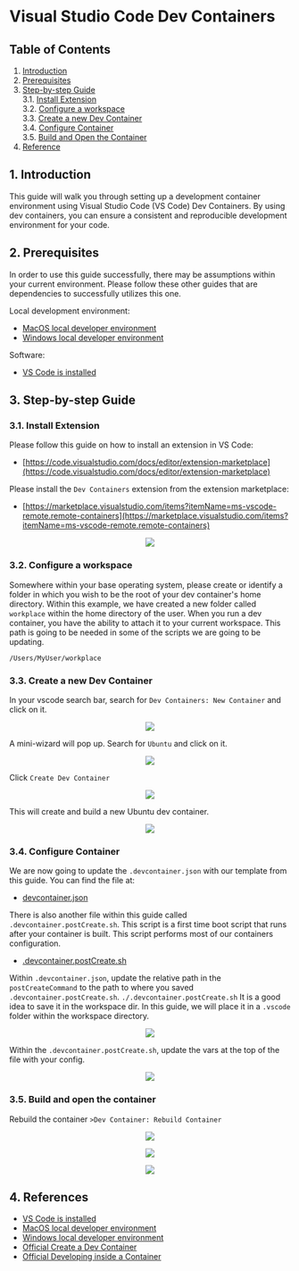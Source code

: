 # Visual Studio Code Dev Containers
## **Table of Contents**
1. [Introduction](#1-introduction)
2. [Prerequisites](#2-Prerequisites)
3. [Step-by-step Guide](#3-step-by-step-guide)  
  3.1. [Install Extension](#31-install-extension)  
  3.2. [Configure a workspace](#32-configure-a-workspace)  
  3.3. [Create a new Dev Container](#33-create-a-new-dev-container)  
  3.4. [Configure Container](#34-configure-container)  
  3.5. [Build and Open the Container](#35-build-and-open-the-container)
4. [Reference](#4-reference)

## 1. Introduction
This guide will walk you through setting up a development container environment using Visual Studio Code (VS Code) Dev Containers. By using dev containers, you can ensure a consistent and reproducible development environment for your code.

## 2. Prerequisites
In order to use this guide successfully, there may be assumptions within your current environment. Please follow these other guides that are dependencies to successfully utilizes this one. 

Local development environment:  
- [MacOS local developer environment](./../../../mac/README.md)
- [Windows local developer environment](./../../../windows/README.md)

Software:
- [VS Code is installed](./../README.md)

## 3. Step-by-step Guide

### 3.1. Install Extension
Please follow this guide on how to install an extension in VS Code:
- [https://code.visualstudio.com/docs/editor/extension-marketplace](https://code.visualstudio.com/docs/editor/extension-marketplace)

Please install the `Dev Containers` extension from the extension marketplace:
- [https://marketplace.visualstudio.com/items?itemName=ms-vscode-remote.remote-containers](https://marketplace.visualstudio.com/items?itemName=ms-vscode-remote.remote-containers)

<p align="center">
  <img src="./pictures/dev-containers-install.png" /> 
</p>

### 3.2. Configure a workspace
Somewhere within your base operating system, please create or identify a folder in which you wish to be the root of your dev container's home directory. Within this example, we have created a new folder called `workplace` within the home directory of the user. When you run a dev container, you have the ability to attach it to your current workspace. This path is going to be needed in some of the scripts we are going to be updating.

```
/Users/MyUser/workplace
```

### 3.3. Create a new Dev Container
In your vscode search bar, search for `Dev Containers: New Container` and click on it.
<p align="center">
  <img src="./pictures/dev-containers-new-container.png" /> 
</p>

A mini-wizard will pop up. Search for `Ubuntu` and click on it.

<p align="center">
  <img src="./pictures/dev-containers-new-container-ubuntu.png" /> 
</p>

Click `Create Dev Container`

<p align="center">
  <img src="./pictures/dev-containers-new-container-ubuntu-create.png" /> 
</p>

This will create and build a new Ubuntu dev container. 

<p align="center">
  <img src="./pictures/dev-containers-new-container-ubuntu-fresh.png" /> 
</p>

### 3.4. Configure Container
We are now going to update the `.devcontainer.json` with our template from this guide. You can find the file at:

- [devcontainer.json](./files/.devcontainer.json)

There is also another file within this guide called `.devcontainer.postCreate.sh`. This script is a first time boot script that runs after your container is built. This script performs most of our containers configuration. 
- [.devcontainer.postCreate.sh](./files/.devcontainer.postCreate.sh)

Within `.devcontainer.json`, update the relative path in the `postCreateCommand` to the path to where you saved `.devcontainer.postCreate.sh`. 
`./.devcontainer.postCreate.sh`
It is a good idea to save it in the workspace dir. In this guide, we will place it in a `.vscode` folder within the workspace directory.

<p align="center">
  <img src="./pictures/dev-containers-new-container-ubuntu-copy-settings.png" /> 
</p>

Within the `.devcontainer.postCreate.sh`, update the vars at the top of the file with your config.

<p align="center">
  <img src="./pictures/dev-containers-new-container-ubuntu-script-settings.png" /> 
</p>

### 3.5. Build and open the container
Rebuild the container `>Dev Container: Rebuild Container`

<p align="center">
  <img src="./pictures/dev-containers-new-container-ubuntu-rebuild.png" /> 
</p>

<p align="center">
  <img src="./pictures/dev-containers-new-container-ubuntu-rebuild-finished.png" /> 
</p>

<p align="center">
  <img src="./pictures/dev-containers-new-container-ubuntu-shell.png" /> 
</p>

## 4. References
- [VS Code is installed](./../README.md)
- [MacOS local developer environment](./../../../mac/README.md)
- [Windows local developer environment](./../../../windows/README.md)
- [Official Create a Dev Container](https://code.visualstudio.com/docs/devcontainers/create-dev-container)
- [Official Developing inside a Container](https://code.visualstudio.com/docs/devcontainers/containers)
